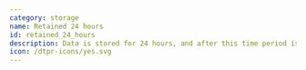 ```yaml
---
category: storage
name: Retained 24 hours
id: retained_24_hours
description: Data is stored for 24 hours, and after this time period is deleted
icon: /dtpr-icons/yes.svg
---
```

